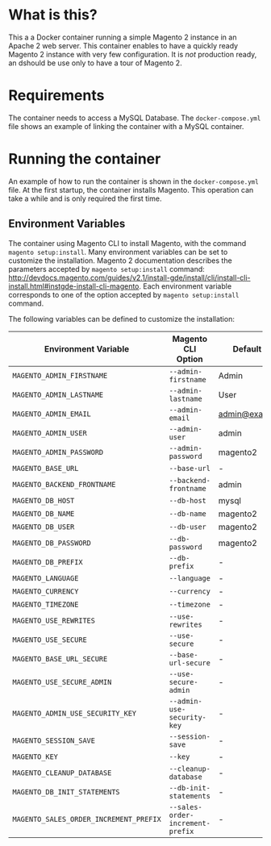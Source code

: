 What is this?
=============
This a a Docker container running a simple Magento 2 instance in an Apache 2 web server. This container enables to have a quickly ready Magento 2 instance with very few configuration. It is *not* production ready, an dshould be use only to have a tour of Magento 2. 

Requirements
============
The container needs to access a MySQL Database. The `docker-compose.yml` file shows an example of linking the container with a MySQL container.
 
Running the container
=====================
An example of how to run the container is shown in the `docker-compose.yml` file.
At the first startup, the container installs Magento. This operation can take a while and is only required the first time.

Environment Variables
---------------------
The container using Magento CLI to install Magento, with the command `magento setup:install`.
Many environment variables can be set to customize the installation.
Magento 2 documentation describes the parameters accepted by `magento setup:install` command: http://devdocs.magento.com/guides/v2.1/install-gde/install/cli/install-cli-install.html#instgde-install-cli-magento.
Each environment variable corresponds to one of the option accepted by `magento setup:install` command.

The following variables can be defined to customize the installation:


| Environment Variable | Magento CLI Option | Default Value |
|----------------------|--------------------|---------------|
|`MAGENTO_ADMIN_FIRSTNAME`|`--admin-firstname`|Admin|
|`MAGENTO_ADMIN_LASTNAME`|`--admin-lastname`|User|
|`MAGENTO_ADMIN_EMAIL`|`--admin-email`|admin@example.com|
|`MAGENTO_ADMIN_USER`|`--admin-user`|admin|
|`MAGENTO_ADMIN_PASSWORD`|`--admin-password`|magento2|
|`MAGENTO_BASE_URL`|`--base-url`|-|
|`MAGENTO_BACKEND_FRONTNAME`|`--backend-frontname`|admin|
|`MAGENTO_DB_HOST`|`--db-host`|mysql|
|`MAGENTO_DB_NAME`|`--db-name`|magento2|
|`MAGENTO_DB_USER`|`--db-user`|magento2|
|`MAGENTO_DB_PASSWORD`|`--db-password`|magento2|
|`MAGENTO_DB_PREFIX`|`--db-prefix`|-|
|`MAGENTO_LANGUAGE`|`--language`|-|
|`MAGENTO_CURRENCY`|`--currency`|-|
|`MAGENTO_TIMEZONE`|`--timezone`|-|
|`MAGENTO_USE_REWRITES`|`--use-rewrites`|-|
|`MAGENTO_USE_SECURE`|`--use-secure`|-|
|`MAGENTO_BASE_URL_SECURE`|`--base-url-secure`|-|
|`MAGENTO_USE_SECURE_ADMIN`|`--use-secure-admin`|-|
|`MAGENTO_ADMIN_USE_SECURITY_KEY`|`--admin-use-security-key`|-|
|`MAGENTO_SESSION_SAVE`|`--session-save`|-|
|`MAGENTO_KEY`|`--key`|-|
|`MAGENTO_CLEANUP_DATABASE`|`--cleanup-database`|-|
|`MAGENTO_DB_INIT_STATEMENTS`|`--db-init-statements`|-|
|`MAGENTO_SALES_ORDER_INCREMENT_PREFIX`|`--sales-order-increment-prefix`|-|
